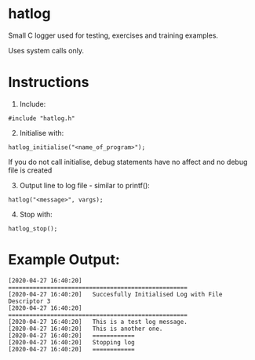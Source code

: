 # hatlog
Small C logger used for testing, exercises and training examples.

Uses system calls only.

# Instructions

1. Include:
```
#include "hatlog.h"
```
2. Initialise with:
```
hatlog_initialise("<name_of_program>");
```
If you do not call initialise, debug statements have no affect and no debug file is created

3. Output line to log file - similar to printf():
```
hatlog("<message>", vargs);
```
4. Stop with:
```
hatlog_stop();
```

# Example Output:

```
[2020-04-27 16:40:20]	===================================================
[2020-04-27 16:40:20]	Succesfully Initialised Log with File Descriptor 3
[2020-04-27 16:40:20]	===================================================
[2020-04-27 16:40:20]	This is a test log message.
[2020-04-27 16:40:20]	This is another one.
[2020-04-27 16:40:20]	============
[2020-04-27 16:40:20]	Stopping log
[2020-04-27 16:40:20]	============
```
